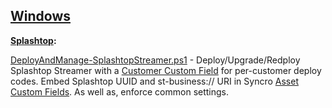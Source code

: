 ## [Windows](https://github.com/SyncroScripting/Artichoke_Consulting/tree/main/Windows) 

**[Splashtop](https://github.com/SyncroScripting/Artichoke_Consulting/tree/main/Windows/Splashtop):**

[DeployAndManage-SplashtopStreamer.ps1](https://github.com/SyncroScripting/Artichoke_Consulting/blob/main/Windows/Splashtop/DeployAndManage-SplashtopStreamer.ps1) - Deploy/Upgrade/Redploy Splashtop Streamer with a [Customer Custom Field](https://help.syncromsp.com/hc/en-us/articles/115002530153-Customer-Custom-Fields) for per-customer deploy codes. Embed Splashtop UUID and st-business:// URI in Syncro [Asset Custom Fields](https://help.syncromsp.com/hc/en-us/articles/115002529873-Asset-Custom-Fields). As well as, enforce common settings.

